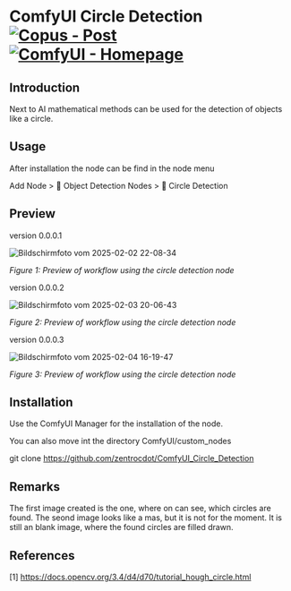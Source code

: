 # ComfyUI Circle Detection [![Copus - Post](https://img.shields.io/badge/Copus-Post-00aaee)](https://www.copus.io/work/93ba7f55a26845cd9666854a750a80f1) [![ComfyUI - Homepage](https://img.shields.io/badge/ComfyUI-Homepage-aa00ee)](https://github.com/comfyanonymous/ComfyUI)

## Introduction

Next to AI mathematical methods can be used for the detection of objects like a circle.

## Usage

After installation the node can be find in the node menu

  Add Node > 🧬 Object Detection Nodes > 🔬 Circle Detection

## Preview

version 0.0.0.1

![Bildschirmfoto vom 2025-02-02 22-08-34](https://github.com/user-attachments/assets/60386026-9e15-4508-b6d9-dade02bb44d7)

*Figure 1: Preview of workflow using the circle detection node* 

version 0.0.0.2

![Bildschirmfoto vom 2025-02-03 20-06-43](https://github.com/user-attachments/assets/95ec4a2e-f0f6-4ba7-8a89-c3fdf6b1125f)

*Figure 2: Preview of workflow using the circle detection node* 

version 0.0.0.3

![Bildschirmfoto vom 2025-02-04 16-19-47](https://github.com/user-attachments/assets/93a799c4-1533-44fa-8334-0223221efcb2)

*Figure 3: Preview of workflow using the circle detection node* 

## Installation

Use the ComfyUI Manager for the installation of the node.

You can also move int the directory ComfyUI/custom_nodes

git clone https://github.com/zentrocdot/ComfyUI_Circle_Detection

## Remarks

The first image created is the one, where on can see, which circles are found. The seond image looks like a mas, but it is not for the moment. 
It is still an blank image, where the found circles are filled drawn. 

## References

[1] https://docs.opencv.org/3.4/d4/d70/tutorial_hough_circle.html

